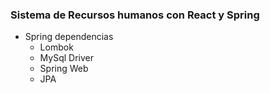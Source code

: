 ### Sistema de Recursos humanos con React y Spring
- Spring dependencias
  - Lombok
  - MySql Driver
  - Spring Web
  - JPA